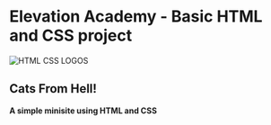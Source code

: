 # Elevation Academy - Basic HTML and CSS project

![HTML CSS LOGOS](https://res.cloudinary.com/chikoom/image/upload/v1592412545/GitHub%20READMEs/html-css_ipi419.jpg)
  &nbsp;
  &nbsp;
  ## Cats From Hell!
__A simple minisite using HTML and CSS__



